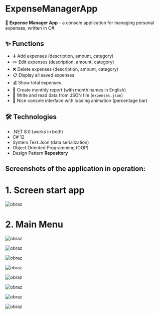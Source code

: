 # ExpenseManagerApp


🚀 **Expense Manager App** - a console application for managing personal expenses, written in C#.


## ✨ Functions

- ➕ Add expenses   (description, amount, category)
- ✏️ Edit expenses  (description, amount, category)
- ❌ Delete expenses (description, amount, category)
- 📋 Display all saved expenses
- 💰 Show total expenses
- 📅 Create monthly report (with month names in English)
- 📄 Write and read data from JSON file (`expenses.json`)
- 🎨 Nice console interface with loading animation (percentage bar)

## 🛠️ Technologies

- .NET 8.0 (works in both)
- C# 12
- System.Text.Json (data serialization)
- Object Oriented Programming (OOP)
- Design Pattern **Repository**

## Screenshots of the application in operation:
# 1. Screen start app
![obraz](https://github.com/user-attachments/assets/dfe858b6-aea6-469c-b7ec-5edb4802f6cc)
# 2. Main Menu
![obraz](https://github.com/user-attachments/assets/409b0f6c-c702-4051-a52e-7c6176e4ce09)

![obraz](https://github.com/user-attachments/assets/6906c573-0073-4b36-a50c-6bee44fcade9)

![obraz](https://github.com/user-attachments/assets/bc43bfa9-77ac-40c3-9d99-6b27d6891786)

![obraz](https://github.com/user-attachments/assets/40a1b1a9-9378-4de7-8525-09fc51f37f52)

![obraz](https://github.com/user-attachments/assets/f65ee7ed-05ad-4a49-bb28-90edb1f66c45)

![obraz](https://github.com/user-attachments/assets/48ef4421-9aff-4b6b-8b17-01963afb5450)

![obraz](https://github.com/user-attachments/assets/aabfdf5f-e09d-45b6-bbe5-90a4d0ea11ed)

![obraz](https://github.com/user-attachments/assets/0a31a68f-7077-4a7a-ae79-6eee35d32e99)



